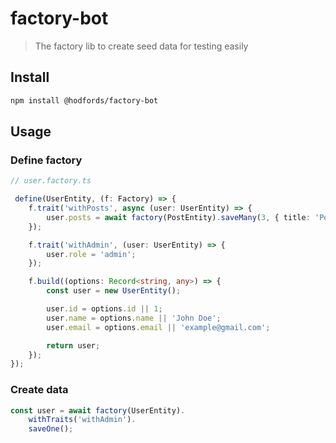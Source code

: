 # factory-bot

> The factory lib to create seed data for testing easily


## Install

```bash
npm install @hodfords/factory-bot
```

## Usage
### Define factory
```typescript
// user.factory.ts

 define(UserEntity, (f: Factory) => {
    f.trait('withPosts', async (user: UserEntity) => {
        user.posts = await factory(PostEntity).saveMany(3, { title: 'Post title', body: 'Post body' });
    });

    f.trait('withAdmin', (user: UserEntity) => {
        user.role = 'admin';
    });

    f.build((options: Record<string, any>) => {
        const user = new UserEntity();

        user.id = options.id || 1;
        user.name = options.name || 'John Doe';
        user.email = options.email || 'example@gmail.com';

        return user;
    });
});
```

### Create data
```typescript
const user = await factory(UserEntity).
    withTraits('withAdmin').
    saveOne();
```
